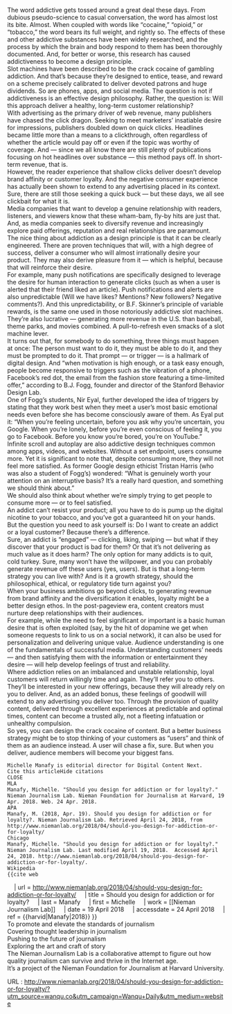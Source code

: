   The word addictive gets tossed around a great deal these days. From dubious pseudo-science to casual conversation, the word has almost lost its bite. Almost. When coupled with words like “cocaine,” “opioid,” or “tobacco,” the word bears its full weight, and rightly so. The effects of these and other addictive substances have been widely researched, and the process by which the brain and body respond to them has been thoroughly documented. And, for better or worse, this research has caused addictiveness to become a design principle.  
    Slot machines have been described to be the crack cocaine of gambling addiction. And that’s because they’re designed to entice, tease, and reward on a scheme precisely calibrated to deliver devoted patrons and huge dividends. So are phones, apps, and social media. The question is not if addictiveness is an effective design philosophy. Rather, the question is: Will this approach deliver a healthy, long-term customer relationship?  
    With advertising as the primary driver of web revenue, many publishers have chased the click dragon. Seeking to meet marketers’ insatiable desire for impressions, publishers doubled down on quick clicks. Headlines became little more than a means to a clickthrough, often regardless of whether the article would pay off or even if the topic was worthy of coverage. And — since we all know there are still plenty of publications focusing on hot headlines over substance — this method pays off. In short-term revenue, that is.  
    However, the reader experience that shallow clicks deliver doesn’t develop brand affinity or customer loyalty. And the negative consumer experience has actually been shown to extend to any advertising placed in its context. Sure, there are still those seeking a quick buck — but these days, we all see clickbait for what it is.  
    Media companies that want to develop a genuine relationship with readers, listeners, and viewers know that these wham-bam, fly-by hits are just that. And, as media companies seek to diversify revenue and increasingly explore paid offerings, reputation and real relationships are paramount.  
    The nice thing about addiction as a design principle is that it can be clearly engineered. There are proven techniques that will, with a high degree of success, deliver a consumer who will almost irrationally desire your product. They may also derive pleasure from it — which is helpful, because that will reinforce their desire.  
    For example, many push notifications are specifically designed to leverage the desire for human interaction to generate clicks (such as when a user is alerted that their friend liked an article). Push notifications and alerts are also unpredictable (Will we have likes? Mentions? New followers? Negative comments?). And this unpredictability, or B.F. Skinner’s principle of variable rewards, is the same one used in those notoriously addictive slot machines. They’re also lucrative — generating more revenue in the U.S. than baseball, theme parks, and movies combined. A pull-to-refresh even smacks of a slot machine lever.  
    It turns out that, for somebody to do something, three things must happen at once: The person must want to do it, they must be able to do it, and they must be prompted to do it. That prompt — or trigger — is a hallmark of digital design. And “when motivation is high enough, or a task easy enough, people become responsive to triggers such as the vibration of a phone, Facebook’s red dot, the email from the fashion store featuring a time-limited offer,” according to B.J. Fogg, founder and director of the Stanford Behavior Design Lab.  
    One of Fogg’s students, Nir Eyal, further developed the idea of triggers by stating that they work best when they meet a user’s most basic emotional needs even before she has become consciously aware of them. As Eyal put it: “When you’re feeling uncertain, before you ask why you’re uncertain, you Google. When you’re lonely, before you’re even conscious of feeling it, you go to Facebook. Before you know you’re bored, you’re on YouTube.”  
    Infinite scroll and autoplay are also addictive design techniques common among apps, videos, and websites. Without a set endpoint, users consume more. Yet it is significant to note that, despite consuming more, they will not feel more satisfied. As former Google design ethicist Tristan Harris (who was also a student of Fogg’s) wondered: “What is genuinely worth your attention on an interruptive basis? It’s a really hard question, and something we should think about.”  
    We should also think about whether we’re simply trying to get people to consume more — or to feel satisfied.  
    An addict can’t resist your product; all you have to do is pump up the digital nicotine to your tobacco, and you’ve got a guaranteed hit on your hands. But the question you need to ask yourself is: Do I want to create an addict or a loyal customer? Because there’s a difference.  
    Sure, an addict is “engaged” — clicking, liking, swiping — but what if they discover that your product is bad for them? Or that it’s not delivering as much value as it does harm? The only option for many addicts is to quit, cold turkey. Sure, many won’t have the willpower, and you can probably generate revenue off these users (yes, users). But is that a long-term strategy you can live with? And is it a growth strategy, should the philosophical, ethical, or regulatory tide turn against you?  
    When your business ambitions go beyond clicks, to generating revenue from brand affinity and the diversification it enables, loyalty might be a better design ethos. In the post-pageview era, content creators must nurture deep relationships with their audiences.  
    For example, while the need to feel significant or important is a basic human desire that is often exploited (say, by the hit of dopamine we get when someone requests to link to us on a social network), it can also be used for personalization and delivering unique value. Audience understanding is one of the fundamentals of successful media. Understanding customers’ needs — and then satisfying them with the information or entertainment they desire — will help develop feelings of trust and reliability.  
    Where addiction relies on an imbalanced and unstable relationship, loyal customers will return willingly time and again. They’ll refer you to others. They’ll be interested in your new offerings, because they will already rely on you to deliver. And, as an added bonus, these feelings of goodwill will extend to any advertising you deliver too. Through the provision of quality content, delivered through excellent experiences at predictable and optimal times, content can become a trusted ally, not a fleeting infatuation or unhealthy compulsion.  
    So yes, you can design the crack cocaine of content. But a better business strategy might be to stop thinking of your customers as “users” and think of them as an audience instead. A user will chase a fix, sure. But when you deliver, audience members will become your biggest fans.  
      
    Michelle Manafy is editorial director for Digital Content Next.  
    Cite this articleHide citations  
    CLOSE  
    MLA  
    Manafy, Michelle. "Should you design for addiction or for loyalty?." Nieman Journalism Lab. Nieman Foundation for Journalism at Harvard, 19 Apr. 2018. Web. 24 Apr. 2018.   
    APA  
    Manafy, M. (2018, Apr. 19). Should you design for addiction or for loyalty?. Nieman Journalism Lab. Retrieved April 24, 2018, from http://www.niemanlab.org/2018/04/should-you-design-for-addiction-or-for-loyalty/  
    Chicago  
    Manafy, Michelle. "Should you design for addiction or for loyalty?." Nieman Journalism Lab. Last modified April 19, 2018.  Accessed April 24, 2018. http://www.niemanlab.org/2018/04/should-you-design-for-addiction-or-for-loyalty/.  
    Wikipedia  
    {{cite web
    | url = http://www.niemanlab.org/2018/04/should-you-design-for-addiction-or-for-loyalty/
    | title = Should you design for addiction or for loyalty?
    | last = Manafy
    | first =  Michelle
    | work = [[Nieman Journalism Lab]]
    | date = 19 April 2018
    | accessdate = 24 April 2018
    | ref = {{harvid|Manafy|2018}}
}}  
    To promote and elevate the standards of journalism  
    Covering thought leadership in journalism  
    Pushing to the future of journalism  
    Exploring the art and craft of story  
    The Nieman Journalism Lab is a collaborative attempt to figure out how quality journalism can survive and thrive in the Internet age.  
    It’s a project of the Nieman Foundation for Journalism at Harvard University.  
    
  URL : http://www.niemanlab.org/2018/04/should-you-design-for-addiction-or-for-loyalty/?utm_source=wanqu.co&utm_campaign=Wanqu+Daily&utm_medium=website